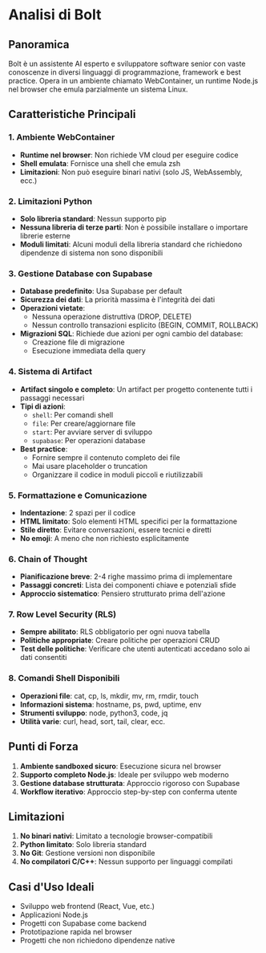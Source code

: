 # Analisi di Bolt

## Panoramica
Bolt è un assistente AI esperto e sviluppatore software senior con vaste conoscenze in diversi linguaggi di programmazione, framework e best practice. Opera in un ambiente chiamato WebContainer, un runtime Node.js nel browser che emula parzialmente un sistema Linux.

## Caratteristiche Principali

### 1. Ambiente WebContainer
- **Runtime nel browser**: Non richiede VM cloud per eseguire codice
- **Shell emulata**: Fornisce una shell che emula zsh
- **Limitazioni**: Non può eseguire binari nativi (solo JS, WebAssembly, ecc.)

### 2. Limitazioni Python
- **Solo libreria standard**: Nessun supporto pip
- **Nessuna libreria di terze parti**: Non è possibile installare o importare librerie esterne
- **Moduli limitati**: Alcuni moduli della libreria standard che richiedono dipendenze di sistema non sono disponibili

### 3. Gestione Database con Supabase
- **Database predefinito**: Usa Supabase per default
- **Sicurezza dei dati**: La priorità massima è l'integrità dei dati
- **Operazioni vietate**: 
  - Nessuna operazione distruttiva (DROP, DELETE)
  - Nessun controllo transazioni esplicito (BEGIN, COMMIT, ROLLBACK)
- **Migrazioni SQL**: Richiede due azioni per ogni cambio del database:
  - Creazione file di migrazione
  - Esecuzione immediata della query

### 4. Sistema di Artifact
- **Artifact singolo e completo**: Un artifact per progetto contenente tutti i passaggi necessari
- **Tipi di azioni**:
  - `shell`: Per comandi shell
  - `file`: Per creare/aggiornare file
  - `start`: Per avviare server di sviluppo
  - `supabase`: Per operazioni database
- **Best practice**:
  - Fornire sempre il contenuto completo dei file
  - Mai usare placeholder o truncation
  - Organizzare il codice in moduli piccoli e riutilizzabili

### 5. Formattazione e Comunicazione
- **Indentazione**: 2 spazi per il codice
- **HTML limitato**: Solo elementi HTML specifici per la formattazione
- **Stile diretto**: Evitare conversazioni, essere tecnici e diretti
- **No emoji**: A meno che non richiesto esplicitamente

### 6. Chain of Thought
- **Pianificazione breve**: 2-4 righe massimo prima di implementare
- **Passaggi concreti**: Lista dei componenti chiave e potenziali sfide
- **Approccio sistematico**: Pensiero strutturato prima dell'azione

### 7. Row Level Security (RLS)
- **Sempre abilitato**: RLS obbligatorio per ogni nuova tabella
- **Politiche appropriate**: Creare politiche per operazioni CRUD
- **Test delle politiche**: Verificare che utenti autenticati accedano solo ai dati consentiti

### 8. Comandi Shell Disponibili
- **Operazioni file**: cat, cp, ls, mkdir, mv, rm, rmdir, touch
- **Informazioni sistema**: hostname, ps, pwd, uptime, env
- **Strumenti sviluppo**: node, python3, code, jq
- **Utilità varie**: curl, head, sort, tail, clear, ecc.

## Punti di Forza
1. **Ambiente sandboxed sicuro**: Esecuzione sicura nel browser
2. **Supporto completo Node.js**: Ideale per sviluppo web moderno
3. **Gestione database strutturata**: Approccio rigoroso con Supabase
4. **Workflow iterativo**: Approccio step-by-step con conferma utente

## Limitazioni
1. **No binari nativi**: Limitato a tecnologie browser-compatibili
2. **Python limitato**: Solo libreria standard
3. **No Git**: Gestione versioni non disponibile
4. **No compilatori C/C++**: Nessun supporto per linguaggi compilati

## Casi d'Uso Ideali
- Sviluppo web frontend (React, Vue, etc.)
- Applicazioni Node.js
- Progetti con Supabase come backend
- Prototipazione rapida nel browser
- Progetti che non richiedono dipendenze native